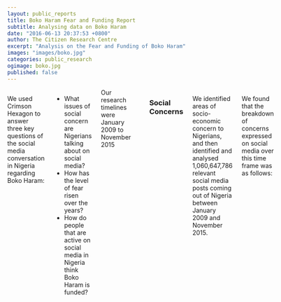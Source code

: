 ```yaml
---
layout: public_reports
title: Boko Haram Fear and Funding Report
subtitle: Analysing data on Boko Haram
date: "2016-06-13 20:37:53 +0800"
author: The Citizen Research Centre
excerpt: "Analysis on the Fear and Funding of Boko Haram"
images: "images/boko.jpg"
categories: public_research
ogimage: boko.jpg
published: false
---
```

<div class="row">
	<div class='medium-2 large-2 columns'>
		<div class='spacing'></div>
	</div>
<div class='medium-8 large-8 columns'>
<p>We used Crimson Hexagon to answer three key questions of the social media conversation in Nigeria regarding Boko Haram:</li>
<ul><li>What issues of social concern are Nigerians talking about on social media?</li>
<li>How has the level of fear risen over the years?</li>
<li>How do people that are active on social media in Nigeria think Boko Haram is funded?</li>
</ul>
Our research timelines were January 2009 to November 2015</p>

<h3>Social Concerns</h3>
<p>We identified areas of socio-economic concern to Nigerians, and then identified and analysed 1,060,647,786 relevant social media posts coming out of Nigeria between January 2009 and November 2015.

We found that the breakdown of concerns expressed on social media over this time frame was as follows:</p>

<div id="concerns" style="min-width: 310px; height: 400px; margin: 0 auto"></div>

<div id="concerns_increase" style="min-width: 310px; height: 400px; margin: 0 auto"></div>


<h3>The Rise of Fear</h3>
<p>In looking at ‘Threat’ more closely, we found dramatic change over time. Threat here refers to threat to life or property – largely as a result of (but not limited to) Boko Haram activity.

In the years preceding Bok Haram’s increased level of activity (July 2010 to December 2013), we found Threat levels to be low to the point of insignificance. Throughout the period below, Threat comprised less than 1% of the total conversation on social media in Nigeria:</p>

<div id="before_concerns" style="min-width: 310px; height: 400px; margin: 0 auto"></div>

<p>Once Boko Haram became more active, this level increased dramatically. The graph below shows how Threat, between January 2014 and October 2015, grew to comprise fully 22% of the total Nigerian social media conversation on topics of socio-economic/ social interest. This is by far the greatest single contributor to the national conversation around socio economic issues in this timeframe.  Of interest too, is how education as a concern grew from 8 to 13% of the conversation over this time frame. </p>

<div id="after_concerns" style="min-width: 310px; height: 400px; margin: 0 auto"></div>

<div id="concerns_increase_14_15" style="min-width: 310px; height: 400px; margin: 0 auto"></div>

<h3>Funding of Boko Haram</h3>
<p>Turning our attention to Funding of Boko Haram, we identified 47 205 English posts emanating from Nigeria relating to the funding of Boko Haram over the time frame.  In social media data terms this is a small data set, but still represents, of course, 47 205 individual pieces of  data. In alanalsyi9ng this data set we found the following – given that ‘wealthy Nigerians’ inevitably refers to men of power, fully <strong>54% of all Nigerian social media opinion points the finger at various levels of government or official power.</strong></p>




</div>
<div class='medium-2 large-2 columns'>
	<div class='spacing'></div>
	</div>
</div>


<script>
$(function() {
  $('#concerns').highcharts({
    chart: {
      type: 'column'
    },
    title: {
      text: 'Social Media Concerns'
    },
    subtitle: {
      text: 'Source: Crimson Hexagon'
    },
    xAxis: {
      categories: [
        'Conversation Areas'

      ],
      crosshair: true
    },
    yAxis: {
      min: 0,
      title: {
        text: 'Percentage of Conversation'
      }
    },
    tooltip: {
      headerFormat: '<span style="font-size:10px">{point.key}</span><table>',
      pointFormat: '<tr><td style="color:{series.color};padding:0">{series.name}: </td>' +
        '<td style="padding:0"><b>{point.y:.1f} %</b></td></tr>',
      footerFormat: '</table>',
      shared: false,
      useHTML: true
    },
    plotOptions: {
      column: {
        pointPadding: 0.2,
        borderWidth: 0
      }
    },
    series: [{
      name: 'Education',
      data: [8]

    }, {
      name: 'Threat',
      data: [11]

    },
    {
      name: 'Water',
      data: [13]

    },
    {
      name: 'Poverty/Money',
      data: [10]

    },
    {
      name: 'Addiction',
      data: [18]

    },
     {
      name: 'Fuel (Petrol, Diesel, Gas)',
      data: [18]

    },
     {
      name: 'Electricity',
      data: [3]

    },
     {
      name: 'Communication',
      data: [6]

    },
     {
      name: 'Corruption',
      data: [1]

    },
     {
      name: 'Government',
      data: [2]

    },
     {
      name: 'Employment',
      data: [4]

    },
     {
      name: 'Ebola',
      data: [8]

    },]
  });
});

</script>
<script>
$(function() {
  $('#before_concerns').highcharts({
    chart: {
      type: 'column'
    },
    title: {
      text: 'Social Media Concerns before Boko Haram Threat (July 2010 - December 2013)'
    },
    subtitle: {
      text: 'Source: Crimson Hexagon'
    },
    xAxis: {
      categories: [
        'Conversation Areas'

      ],
      crosshair: true
    },
    yAxis: {
      min: 0,
      title: {
        text: 'Percentage of Conversation'
      }
    },
    tooltip: {
      headerFormat: '<span style="font-size:10px">{point.key}</span><table>',
      pointFormat: '<tr><td style="color:{series.color};padding:0">{series.name}: </td>' +
        '<td style="padding:0"><b>{point.y:.1f} %</b></td></tr>',
      footerFormat: '</table>',
      shared: false,
      useHTML: true
    },
    plotOptions: {
      column: {
        pointPadding: 0.2,
        borderWidth: 0
      }
    },
    series: [{
      name: 'Education',
      data: [3]

    }, {
      name: 'Threat',
      data: [1]

    },
    {
      name: 'Water',
      data: [20]

    },
    {
      name: 'Poverty/Money',
      data: [13]

    },
    {
      name: 'Addiction',
      data: [25]

    },
     {
      name: 'Fuel (Petrol, Diesel, Gas)',
      data: [20]

    },
     {
      name: 'Electricity',
      data: [3]

    },
     {
      name: 'Communication',
      data: [8]

    },
     {
      name: 'Corruption',
      data: [1]

    },
     {
      name: 'Government',
      data: [1]

    },
     {
      name: 'Employment',
      data: [3]

    },
     {
      name: 'Ebola',
      data: [2]

    },]
  });
});

</script>

<script>
$(function() {
  $('#after_concerns').highcharts({
    chart: {
      type: 'column'
    },
    title: {
      text: 'Social Media Concerns (January 2014 - October 2015)'
    },
    subtitle: {
      text: 'Source: Crimson Hexagon'
    },
    xAxis: {
      categories: [
        'Conversation Areas'

      ],
      crosshair: true
    },
    yAxis: {
      min: 0,
      title: {
        text: 'Percentage of Conversation'
      }
    },
    tooltip: {
      headerFormat: '<span style="font-size:10px">{point.key}</span><table>',
      pointFormat: '<tr><td style="color:{series.color};padding:0">{series.name}: </td>' +
        '<td style="padding:0"><b>{point.y:.1f} %</b></td></tr>',
      footerFormat: '</table>',
      shared: false,
      useHTML: true
    },
    plotOptions: {
      column: {
        pointPadding: 0.2,
        borderWidth: 0
      }
    },
    series: [{
      name: 'Education',
      data: [13]

    }, {
      name: 'Threat',
      data: [22]

    },
    {
      name: 'Water',
      data: [6]

    },
    {
      name: 'Poverty/Money',
      data: [8]

    },
    {
      name: 'Addiction',
      data: [10]

    },
     {
      name: 'Fuel (Petrol, Diesel, Gas)',
      data: [15]

    },
     {
      name: 'Electricity',
      data: [2]

    },
     {
      name: 'Communication',
      data: [3]

    },
     {
      name: 'Corruption',
      data: [1]

    },
     {
      name: 'Government',
      data: [2]

    },
     {
      name: 'Employment',
      data: [4]

    },
     {
      name: 'Ebola',
      data: [14]

    },]
  });
});

</script>
<script>
$(function() {
  $('#concerns_increase').highcharts({
    chart: {
      type: 'column'
    },
    title: {
      text: 'Change in Conversation Concerns from 2009-2015'
    },
    subtitle: {
      text: 'Source: Crimson Hexagon'
    },
    xAxis: {
      categories: [
        'Conversation Areas'

      ],
      crosshair: true
    },
    yAxis: {
      title: {
        text: 'Percentage Change in Conversation Area'
      }
    },
    tooltip: {
      headerFormat: '<span style="font-size:10px">{point.key}</span><table>',
      pointFormat: '<tr><td style="color:{series.color};padding:0">{series.name}: </td>' +
        '<td style="padding:0"><b>{point.y:.1f} %</b></td></tr>',
      footerFormat: '</table>',
      shared: false,
      useHTML: true
    },
    plotOptions: {
      column: {
        pointPadding: 0.2,
        borderWidth: 0
      }
    },
    series: [{
      name: 'Education',
      data: [24]

    }, {
      name: 'Threat',
      data: [47]

    },
    {
      name: 'Water',
      data: [-18]

    },
    {
      name: 'Poverty/Money',
      data: [-11]

    },
    {
      name: 'Addiction',
      data: [-23]

    },
     {
      name: 'Fuel (Petrol, Diesel, Gas)',
      data: [-4]

    },
     {
      name: 'Electricity',
      data: [-2]

    },
     {
      name: 'Communication',
      data: [-15]

    },
     {
      name: 'Corruption',
      data: [2]

    },
     {
      name: 'Government',
      data: [2]

    },
     {
      name: 'Employment',
      data: [4]

    },
     {
      name: 'Ebola',
      data: [25]

    },]
  });
});

</script>
<script>
$(function() {
  $('#concerns_increase_14_15').highcharts({
    chart: {
      type: 'column'
    },
    title: {
      text: 'Change in Conversation Concerns (January 2014 - October 2015)'
    },
    subtitle: {
      text: 'Source: Crimson Hexagon'
    },
    xAxis: {
      categories: [
        'Conversation Areas'

      ],
      crosshair: true
    },
    yAxis: {
      title: {
        text: 'Percentage Change in Conversation Area'
      }
    },
    tooltip: {
      headerFormat: '<span style="font-size:10px">{point.key}</span><table>',
      pointFormat: '<tr><td style="color:{series.color};padding:0">{series.name}: </td>' +
        '<td style="padding:0"><b>{point.y:.1f} %</b></td></tr>',
      footerFormat: '</table>',
      shared: false,
      useHTML: true
    },
    plotOptions: {
      column: {
        pointPadding: 0.2,
        borderWidth: 0
      }
    },
    series: [{
      name: 'Education',
      data: [11]

    }, {
      name: 'Threat',
      data: [31]

    },
    {
      name: 'Water',
      data: [-11]

    },
    {
      name: 'Poverty/Money',
      data: [-6]

    },
    {
      name: 'Addiction',
      data: [-13]

    },
     {
      name: 'Fuel (Petrol, Diesel, Gas)',
      data: [-10]

    },
     {
      name: 'Electricity',
      data: [-2]

    },
     {
      name: 'Communication',
      data: [-5]

    },
     {
      name: 'Corruption',
      data: [0]

    },
     {
      name: 'Government',
      data: [5]

    },
     {
      name: 'Employment',
      data: [-3]

    },
     {
      name: 'Ebola',
      data: [2]

    },]
  });
});

</script>